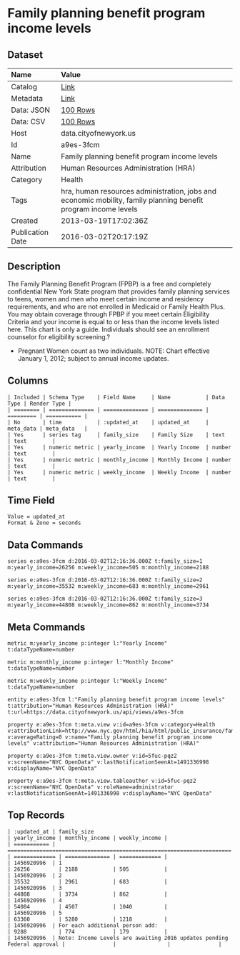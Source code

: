 # Family planning benefit program income levels

## Dataset

| Name | Value |
| :--- | :---- |
| Catalog | [Link](https://catalog.data.gov/dataset/family-planning-benefit-program-income-levels-2071e) |
| Metadata | [Link](https://data.cityofnewyork.us/api/views/a9es-3fcm) |
| Data: JSON | [100 Rows](https://data.cityofnewyork.us/api/views/a9es-3fcm/rows.json?max_rows=100) |
| Data: CSV | [100 Rows](https://data.cityofnewyork.us/api/views/a9es-3fcm/rows.csv?max_rows=100) |
| Host | data.cityofnewyork.us |
| Id | a9es-3fcm |
| Name | Family planning benefit program income levels |
| Attribution | Human Resources Administration (HRA) |
| Category | Health |
| Tags | hra, human resources administration, jobs and economic mobility, family planning benefit program income levels |
| Created | 2013-03-19T17:02:36Z |
| Publication Date | 2016-03-02T20:17:19Z |

## Description

The Family Planning Benefit Program (FPBP) is a free and completely confidential New York State program that provides family planning services to teens, women and men who meet certain income and residency requirements, and who are not enrolled in Medicaid or Family Health Plus. You may obtain coverage through FPBP if you meet certain Eligibility Criteria and your income is equal to or less than the income levels listed here. This chart is only a guide. Individuals should see an enrollment counselor for eligibility screening.?   
* Pregnant Women count as two individuals.
NOTE: Chart effective January 1, 2012; subject to annual income updates.

## Columns

```ls
| Included | Schema Type    | Field Name     | Name           | Data Type | Render Type |
| ======== | ============== | ============== | ============== | ========= | =========== |
| No       | time           | :updated_at    | updated_at     | meta_data | meta_data   |
| Yes      | series tag     | family_size    | Family Size    | text      | text        |
| Yes      | numeric metric | yearly_income  | Yearly Income  | number    | text        |
| Yes      | numeric metric | monthly_income | Monthly Income | number    | text        |
| Yes      | numeric metric | weekly_income  | Weekly Income  | number    | text        |
```

## Time Field

```ls
Value = updated_at
Format & Zone = seconds
```

## Data Commands

```ls
series e:a9es-3fcm d:2016-03-02T12:16:36.000Z t:family_size=1 m:yearly_income=26256 m:weekly_income=505 m:monthly_income=2188

series e:a9es-3fcm d:2016-03-02T12:16:36.000Z t:family_size=2 m:yearly_income=35532 m:weekly_income=683 m:monthly_income=2961

series e:a9es-3fcm d:2016-03-02T12:16:36.000Z t:family_size=3 m:yearly_income=44808 m:weekly_income=862 m:monthly_income=3734
```

## Meta Commands

```ls
metric m:yearly_income p:integer l:"Yearly Income" t:dataTypeName=number

metric m:monthly_income p:integer l:"Monthly Income" t:dataTypeName=number

metric m:weekly_income p:integer l:"Weekly Income" t:dataTypeName=number

entity e:a9es-3fcm l:"Family planning benefit program income levels" t:attribution="Human Resources Administration (HRA)" t:url=https://data.cityofnewyork.us/api/views/a9es-3fcm

property e:a9es-3fcm t:meta.view v:id=a9es-3fcm v:category=Health v:attributionLink=http://www.nyc.gov/html/hia/html/public_insurance/family.shtml v:averageRating=0 v:name="Family planning benefit program income levels" v:attribution="Human Resources Administration (HRA)"

property e:a9es-3fcm t:meta.view.owner v:id=5fuc-pqz2 v:screenName="NYC OpenData" v:lastNotificationSeenAt=1491336998 v:displayName="NYC OpenData"

property e:a9es-3fcm t:meta.view.tableauthor v:id=5fuc-pqz2 v:screenName="NYC OpenData" v:roleName=administrator v:lastNotificationSeenAt=1491336998 v:displayName="NYC OpenData"
```

## Top Records

```ls
| :updated_at | family_size                                                            | yearly_income | monthly_income | weekly_income | 
| =========== | ====================================================================== | ============= | ============== | ============= | 
| 1456920996  | 1                                                                      | 26256         | 2188           | 505           | 
| 1456920996  | 2                                                                      | 35532         | 2961           | 683           | 
| 1456920996  | 3                                                                      | 44808         | 3734           | 862           | 
| 1456920996  | 4                                                                      | 54084         | 4507           | 1040          | 
| 1456920996  | 5                                                                      | 63360         | 5280           | 1218          | 
| 1456920996  | For each additional person add:                                        | 9288          | 774            | 179           | 
| 1456920996  | Note: Income Levels are awaiting 2016 updates pending Federal approval |               |                |               | 
```